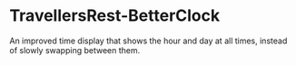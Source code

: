 # TravellersRest-BetterClock

An improved time display that shows the hour and day at all times, instead of slowly swapping between them.



  
